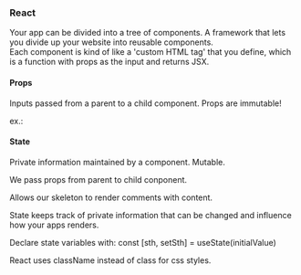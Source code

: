 ### React

Your app can be divided into a tree of components.
A framework that lets you divide up your website into reusable components.  
Each component is kind of like a 'custom HTML tag' that you define, which is a function with props as the input and returns JSX.

#### Props

Inputs passed from a parent to a child component.
Props are immutable!

ex.:
<Post name="post" text= />

#### State

Private information maintained by a component.
Mutable.

We pass props from parent to child conponent.

Allows our skeleton to render comments with content.

State keeps track of private information that can be changed and influence how your apps renders.

Declare state variables with:
const [sth, setSth] = useState(initialValue)

React uses className instead of class for css styles.
